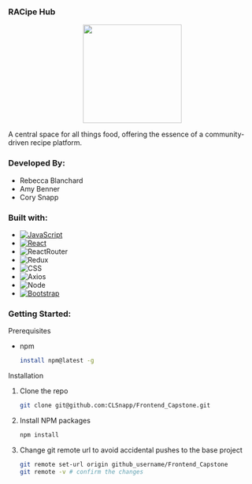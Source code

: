 ### RACipe Hub

<div align= "center">
  <img src="https://res.cloudinary.com/dyrhxocab/image/upload/v1741730364/logo_tuefhq.jpg" width=200px/>
</div>

A central space for all things food, offering the essence of a community-driven recipe platform.

### Developed By:

- Rebecca Blanchard
- Amy Benner
- Cory Snapp

### Built with:

- [![JavaScript][JavaScript.js]][JavaScript-url]
- [![React][React.js]][React-url]
- ![ReactRouter][ReactRouter.js]
- ![Redux][Redux.js]
- ![CSS][CSS.js]
- ![Axios][Axios.js]
- ![Node][Node.js]
- [![Bootstrap][Bootstrap.js]][Bootstrap-url]

### Getting Started:

Prerequisites

- npm
  ```sh
  install npm@latest -g
  ```

Installation

1. Clone the repo
   ```sh
   git clone git@github.com:CLSnapp/Frontend_Capstone.git
   ```
2. Install NPM packages
   ```sh
   npm install
   ```
3. Change git remote url to avoid accidental pushes to the base project
   ```sh
   git remote set-url origin github_username/Frontend_Capstone
   git remote -v # confirm the changes
   ```

<!-- Links -->

[JavaScript.js]: https://img.shields.io/badge/JavaScript-20232A?style=for-the-badge&logo=javascript&logoColor=F7DF1E
[JavaScript-url]: https://www.javascript.com
[React.js]: https://img.shields.io/badge/React-20232A?style=for-the-badge&logo=react&logoColor=61DAFB
[React-url]: https://reactjs.org/
[ReactRouter.js]: https://img.shields.io/badge/ReactRouter-20232A?style=for-the-badge&logo=reactrouter&logoColor=CA4245
[Redux.js]: https://img.shields.io/badge/Redux-20232A?style=for-the-badge&logo=redux&logoColor=764ABC
[CSS.js]: https://img.shields.io/badge/CSS-20232A?style=for-the-badge&logo=css&logoColor=663399
[Axios.js]: https://img.shields.io/badge/Axios-20232A?style=for-the-badge&logo=axios&logoColor=5A29E4
[Node.js]: https://img.shields.io/badge/Node.js-20232A?style=for-the-badge&logo=nodedotjs&logoColor=5FA04E
[Bootstrap.js]: https://img.shields.io/badge/Bootstrap-563D7C?style=for-the-badge&logo=bootstrap&logoColor=white
[Bootstrap-url]: https://getbootstrap.com
